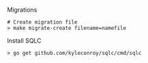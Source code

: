 Migrations
```
# Create migration file
> make migrate-create filename=namefile
```

Install SQLC
```
> go get github.com/kyleconroy/sqlc/cmd/sqlc
```
